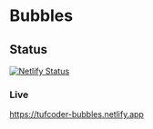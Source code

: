 # Bubbles

## Status
[![Netlify Status](https://api.netlify.com/api/v1/badges/6aad374b-4ec6-41b4-8e38-025d24aedf2d/deploy-status)](https://app.netlify.com/sites/tufcoder-bubbles/deploys)

### Live
https://tufcoder-bubbles.netlify.app
